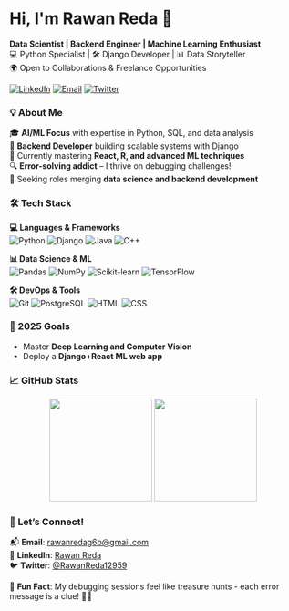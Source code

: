 # Hi, I'm Rawan Reda 👋  
**Data Scientist | Backend Engineer | Machine Learning Enthusiast**  
💻 Python Specialist | 🛠️ Django Developer | 📊 Data Storyteller  
🌍 Open to Collaborations & Freelance Opportunities  

[![LinkedIn](https://img.shields.io/badge/-LinkedIn-0A66C2?style=for-the-badge&logo=linkedin)](https://www.linkedin.com/in/rawan-reda-479016284/) 
[![Email](https://img.shields.io/badge/-Email-EA4335?style=for-the-badge&logo=gmail)](mailto:rawanredag6b@gmail.com) 
[![Twitter](https://img.shields.io/badge/-Twitter-1DA1F2?style=for-the-badge&logo=twitter)](https://x.com/RawanReda12959)  

### 💡 About Me  
🎓 **AI/ML Focus** with expertise in Python, SQL, and data analysis  
🎯 **Backend Developer** building scalable systems with Django  
🌱 Currently mastering **React, R, and advanced ML techniques**  
🔍 **Error-solving addict** – I thrive on debugging challenges!  
🤝 Seeking roles merging **data science and backend development**  

### 🛠️ Tech Stack  
**💻 Languages & Frameworks**  
![Python](https://img.shields.io/badge/Python-3776AB?logo=python&logoColor=white) ![Django](https://img.shields.io/badge/Django-092E20?logo=django&logoColor=white)  ![Java](https://img.shields.io/badge/Java-007396?logo=java&logoColor=white) ![C++](https://img.shields.io/badge/C++-00599C?logo=c%2B%2B&logoColor=white)  

**📊 Data Science & ML**  
![Pandas](https://img.shields.io/badge/Pandas-150458?logo=pandas&logoColor=white) ![NumPy](https://img.shields.io/badge/NumPy-013243?logo=numpy&logoColor=white) ![Scikit-learn](https://img.shields.io/badge/ScikitLearn-F7931E?logo=scikit-learn&logoColor=white) ![TensorFlow](https://img.shields.io/badge/TensorFlow-FF6F00?logo=tensorflow&logoColor=white) 

**🛠️ DevOps & Tools**  
![Git](https://img.shields.io/badge/Git-F05032?logo=git&logoColor=white) ![PostgreSQL](https://img.shields.io/badge/PostgreSQL-4169E1?logo=postgresql&logoColor=white)  ![HTML](https://img.shields.io/badge/HTML-4169E1?logo=HTML&logoColor=white) ![CSS](https://img.shields.io/badge/CSS-4169E1?logo=CSS&logoColor=white)

### 🎯 2025 Goals  
- Master **Deep Learning and Computer Vision**  
- Deploy a **Django+React ML web app**   



### 📈 GitHub Stats  
<div align="center">
  <img height="180em" src="https://github-readme-stats.vercel.app/api?username=rreda11&show_icons=true&theme=radical" />
  <img height="180em" src="https://github-readme-stats.vercel.app/api/top-langs/?username=rreda11&layout=compact&theme=radical" />
</div>  

### 🤝 Let’s Connect!  
📬 **Email**: [rawanredag6b@gmail.com](mailto:rawanredag6b@gmail.com)  
🔗 **LinkedIn**: [Rawan Reda](https://www.linkedin.com/in/rawan-reda-479016284/)  
🐦 **Twitter**: [@RawanReda12959](https://x.com/RawanReda12959)  

💬 **Fun Fact**: My debugging sessions feel like treasure hunts - each error message is a clue! 🕵️‍♀️  
